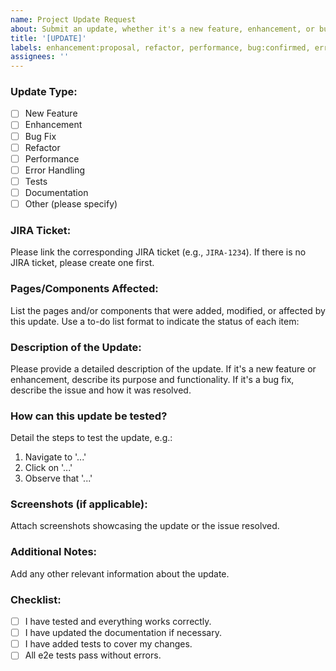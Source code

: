 ```yaml
---
name: Project Update Request
about: Submit an update, whether it's a new feature, enhancement, or bug fix for the project.
title: '[UPDATE]'
labels: enhancement:proposal, refactor, performance, bug:confirmed, error handling, need repro, feature:proposal, in progress, tests
assignees: ''
---
```


<!--
Before submitting a pull request, please make sure to read the Contributing Guidelines.

PR Title: [Update Type: New Feature/Enhancement/Bug Fix] - Brief description of the update
-->

### Update Type:
- [ ] New Feature
- [ ] Enhancement
- [ ] Bug Fix
- [ ] Refactor
- [ ] Performance
- [ ] Error Handling
- [ ] Tests
- [ ] Documentation
- [ ] Other (please specify)

### JIRA Ticket:
Please link the corresponding JIRA ticket (e.g., `JIRA-1234`). If there is no JIRA ticket, please create one first.

### Pages/Components Affected:
List the pages and/or components that were added, modified, or affected by this update. Use a to-do list format to indicate the status of each item:

<!--
- [x] HomePage - Updated header layout
- [ ] ProfilePage - Added new user statistics section
- [ ] SettingsComponent - Fixed a bug in the theme toggle
- [ ] SearchComponent - Enhanced search algorithm

(Note: Check the box once the page or component is fully integrated and tested.)
-->

### Description of the Update:
Please provide a detailed description of the update. If it's a new feature or enhancement, describe its purpose and functionality. If it's a bug fix, describe the issue and how it was resolved.

### How can this update be tested?
Detail the steps to test the update, e.g.:
1. Navigate to '...'
2. Click on '...'
3. Observe that '...'

### Screenshots (if applicable):
Attach screenshots showcasing the update or the issue resolved.

### Additional Notes:
Add any other relevant information about the update.

### Checklist:
- [ ] I have tested and everything works correctly.
- [ ] I have updated the documentation if necessary.
- [ ] I have added tests to cover my changes.
- [ ] All e2e tests pass without errors.
